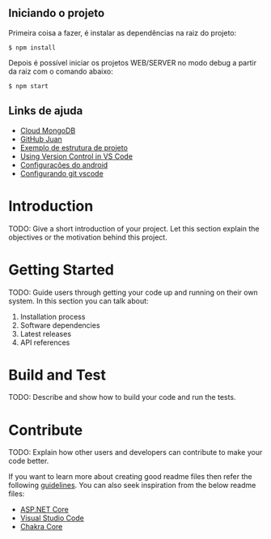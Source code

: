 ## Iniciando o projeto

Primeira coisa a fazer, é instalar as dependências na raiz do projeto:
```
$ npm install
```

Depois é possível iniciar os projetos WEB/SERVER no modo debug a partir da raiz com o comando abaixo:
```
$ npm start
```

## Links de ajuda
- [Cloud MongoDB](https://cloud.mongodb.com/)
- [GitHub Juan](https://github.com/jmonestel)
- [Exemplo de estrutura de projeto](https://github.com/hexacta/project-structure-sample)
- [Using Version Control in VS Code](https://code.visualstudio.com/docs/editor/versioncontrol)
- [Configurações do android](https://docs.rocketseat.dev)
- [Configurando git vscode](https://www.youtube.com/watch?v=Fk12ELJ9Bww)

# Introduction 
TODO: Give a short introduction of your project. Let this section explain the objectives or the motivation behind this project. 

# Getting Started
TODO: Guide users through getting your code up and running on their own system. In this section you can talk about:
1.	Installation process
2.	Software dependencies
3.	Latest releases
4.	API references

# Build and Test
TODO: Describe and show how to build your code and run the tests. 

# Contribute
TODO: Explain how other users and developers can contribute to make your code better. 

If you want to learn more about creating good readme files then refer the following [guidelines](https://docs.microsoft.com/en-us/azure/devops/repos/git/create-a-readme?view=azure-devops). You can also seek inspiration from the below readme files:
- [ASP.NET Core](https://github.com/aspnet/Home)
- [Visual Studio Code](https://github.com/Microsoft/vscode)
- [Chakra Core](https://github.com/Microsoft/ChakraCore)
